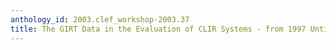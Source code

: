 ```yaml
---
anthology_id: 2003.clef_workshop-2003.37
title: The GIRT Data in the Evaluation of CLIR Systems - from 1997 Until 2003
---
```

